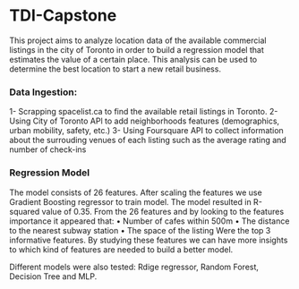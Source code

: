 # TDI-Capstone
This project aims to analyze location data of the available commercial listings in the city of Toronto in order to build a regression model that estimates the value of a certain place. This analysis can be used to determine the best location to start a new retail business.


### Data Ingestion:
1-	Scrapping spacelist.ca to find the available retail listings in Toronto.
2-	Using City of Toronto APl to add neighborhoods features (demographics, urban mobility, safety, etc.)
3-	Using Foursquare API to collect information about the surrouding venues of each listing such as the average rating and number of check-ins


### Regression Model
The model consists of 26 features. After scaling the features we use Gradient Boosting regressor to train model. The model resulted in R-squared value of 0.35. From the  26 features and by looking to the features importance it appeared that:
•	Number of cafes within 500m
•	The distance to the nearest subway station
•	The space of the listing
Were the top 3 informative features. By studying these features we can have more insights to which kind of features are needed to build a better model.

Different models were also tested: Rdige regressor, Random Forest, Decision Tree and MLP.


